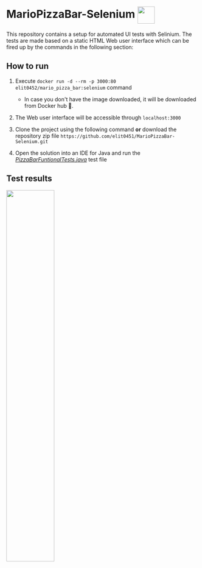 # MarioPizzaBar-Selenium <img src="https://waffleio-direct-uploads-production.s3.amazonaws.com/uploads/5b631124103d580013dcf6a4/125516c66e82c728ace21e0d46bac3cb6ed0d4f8dab9e6169b4dff9a2d43357a2703ee3b799ff929f2527a121b0e53f91c07051de1a4d869ffe92125d70351b4cf2d0123d42103ecfadd45ea52fe32815d80e4e9834492b93823e189891d371e0410dffb0963a1cb49da44e409b01301fb4e6f29b33424765595197f2d6e6225acfdd95f8f8160a7b30262.jpeg" height="45" align="center">

This repository contains a setup for automated UI tests with Selinium. The tests are made based on a static HTML Web user interface which can be fired up by the commands in the following section:

## How to run
1. Execute `docker run -d --rm -p 3000:80 elit0452/mario_pizza_bar:selenium` command
	-  In case you don't have the image downloaded, it will be downloaded from Docker hub 🐳. 

1. The Web user interface will be accessible through `localhost:3000`

1. Clone the project using the  following command **or** download the repository zip file
`https://github.com/elit0451/MarioPizzaBar-Selenium.git`

1. Open the solution into an IDE for Java and run the [_PizzaBarFuntionalTests.java_](https://github.com/elit0451/MarioPizzaBar-Selenium/blob/master/src/test/java/PizzaBarFuntionalTests.java) test file

## Test results

<p align="left">
<img src="https://waffleio-direct-uploads-production.s3.amazonaws.com/uploads/5b631124103d580013dcf6a4/125516c66e82c728ace21e0d46db978826878dba87e6ab03f60da1cd6416743e7b53e37922cbb37cf1122d43434d0eee1e020a17b8eb8339a3e46979820e5ae8d76b5d72943411adb0d41beb57bb72895d99a4fedb1294b7607caddecd5d340c041083fe5830a39e49c85ff743e34e5db65e.png" width="50%" align="center">
</p>
